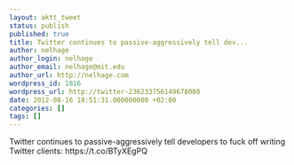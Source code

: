 ```yaml
---
layout: aktt_tweet
status: publish
published: true
title: Twitter continues to passive-aggressively tell dev...
author: nelhage
author_login: nelhage
author_email: nelhage@mit.edu
author_url: http://nelhage.com
wordpress_id: 1816
wordpress_url: http://twitter-236233756149678080
date: 2012-08-16 18:51:31.000000000 +02:00
categories: []
tags: []
---
```

Twitter continues to passive-aggressively tell developers to fuck off writing Twitter clients: https:&#47;&#47;t.co&#47;BTyXEgPQ
